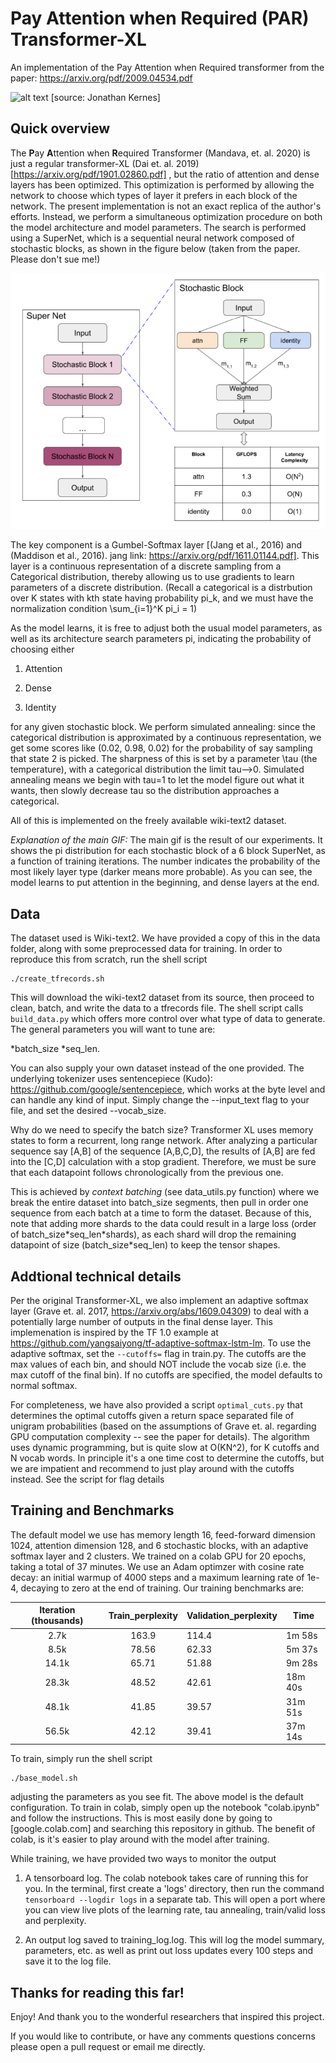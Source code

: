 # **P**ay **A**ttention when **R**equired (PAR) Transformer-XL
An implementation of the Pay Attention when Required transformer from the paper: https://arxiv.org/pdf/2009.04534.pdf

![alt text](https://github.com/jmkernes/PAR-Transformer-XL/blob/main/movie.gif?raw=true)
[source: Jonathan Kernes]

## Quick overview

The **P**ay **A**ttention when **R**equired Transformer (Mandava, et. al. 2020) is just a regular transformer-XL (Dai et. al. 2019)[https://arxiv.org/pdf/1901.02860.pdf]
, but the ratio of attention and dense layers has been optimized.
This optimization is performed by allowing the network to choose which types of layer it prefers in each block of the network. The present implementation is not an exact replica of the author's efforts.
Instead, we perform a simultaneous optimization procedure on both the model architecture and model parameters. The search is performed using a SuperNet, which is 
a sequential neural network composed of stochastic blocks, as shown in the figure below (taken from the paper. Please don't sue me!)

![alt text](https://github.com/jmkernes/PAR-Transformer-XL/blob/main/stoch_blks.png?raw=true)

The key component is a Gumbel-Softmax layer [(Jang et al., 2016) and (Maddison et al., 2016). jang link: https://arxiv.org/pdf/1611.01144.pdf]. This layer is a continuous representation
of a discrete sampling from a Categorical distribution, thereby allowing us to use gradients to learn parameters of a discrete distribution. 
(Recall a categorical is a distrbution over K states with kth state having probability pi_k, and we must have the normalization condition \sum_{i=1}^K pi_i = 1)

As the model learns, it is free to adjust both the usual model parameters, as well as its architecture search parameters pi, indicating the probability of choosing either

1) Attention

2) Dense

3) Identity

for any given stochastic block. We perform simulated annealing: since the categorical distribution is approximated by a continuous representation, we get some scores like (0.02, 0.98, 0.02)
for the probability of say sampling that state 2 is picked. The sharpness of this is set by a parameter \tau (the temperature), with a categorical distribution the limit tau-->0.
Simulated annealing means we begin with tau=1 to let the model figure out what it wants, then slowly decrease tau so the distribution approaches a categorical.

All of this is implemented on the freely available wiki-text2 dataset.

*Explanation of the main GIF:* The main gif is the result of our experiments. It shows the pi distribution for each stochastic block of a 6 block SuperNet, as a function of training iterations.
The number indicates the probability of the most likely layer type (darker means more probable). As you can see, the model learns to put attention in the beginning, and dense layers at the end.


## Data

The dataset used is Wiki-text2. We have provided a copy of this in the data folder, along with some preprocessed data for training. In order to reproduce this from scratch, run the shell script

```
./create_tfrecords.sh
```

This will download the wiki-text2 dataset from its source, then proceed to clean, batch, and write the data to a tfrecords file. The shell script calls ```build_data.py``` which offers more control over what type of data to generate. The general parameters you will want to tune are:

*batch_size 
*seq_len.

You can also supply your own dataset instead of the one provided. The underlying tokenizer uses sentencepiece (Kudo): https://github.com/google/sentencepiece, which works at the byte level and can handle any kind of input. Simply change the --input_text flag to your file, and set the desired --vocab_size.

Why do we need to specify the batch size? Transformer XL uses memory states to form a recurrent, long range network. After analyzing a particular sequence say [A,B] of the sequence [A,B,C,D], the results of [A,B] are fed into the [C,D] calculation with a stop gradient. Therefore, we must be sure that each datapoint follows chronologically from the previous one.

This is achieved by *context batching* (see data_utils.py function) where we break the entire dataset into batch_size segments, then pull in order one sequence from each batch at a time to form the dataset. Because of this, note that adding more shards to the data could result in a large loss (order of batch_size\*seq_len\*shards), as each shard will drop the remaining datapoint of size (batch_size\*seq_len) to keep the tensor shapes.


## Addtional technical details

Per the original Transformer-XL, we also implement an adaptive softmax layer (Grave et. al. 2017, https://arxiv.org/abs/1609.04309) to deal with a potentially large number of outputs in the final dense layer. This implemenation is inspired by the TF 1.0 example at https://github.com/yangsaiyong/tf-adaptive-softmax-lstm-lm.
To use the adaptive softmax, set the ```--cutoffs=``` flag in train.py. The cutoffs are the max values of each bin, and should NOT include the vocab size (i.e. the max cutoff of the final bin). If no cutoffs are specified, the model defaults to normal softmax.

For completeness, we have also provided a script ```optimal_cuts.py``` that determines the optimal cutoffs given a return space separated file of unigram probabilities (based on the assumptions of Grave et. al. regarding GPU computation complexity -- see the paper for details). 
The algorithm uses dynamic programming, but is quite slow at O(KN^2), for K cutoffs and N vocab words. In principle it's a one time cost to determine the cutoffs, but we are impatient and recommend to just play around with the cutoffs instead. See the script for flag details

## Training and Benchmarks

The default model we use has memory length 16, feed-forward dimension 1024, attention dimension 128, and 6 stochastic blocks, with an adaptive softmax layer and 2 clusters. We trained on a colab GPU for 20 epochs, taking a total of 37 minutes. We use an Adam optimzer with cosine rate decay: an initial warmup of 4000 steps and a maximum learning rate of 1e-4, decaying to zero at the end of training. Our training benchmarks are:

| Iteration (thousands) | Train_perplexity | Validation_perplexity | Time    |
|:---------------------:|:----------------:|-----------------------|---------|
|          2.7k         |       163.9      |         114.4         |  1m 58s |
|          8.5k         |       78.56      |         62.33         |  5m 37s |
|         14.1k         |       65.71      |         51.88         |  9m 28s |
|         28.3k         |       48.52      |         42.61         | 18m 40s |
|         48.1k         |       41.85      |         39.57         | 31m 51s |
|         56.5k         |       42.12      |         39.41         | 37m 14s |


To train, simply run the shell script
```
./base_model.sh
```
adjusting the parameters as you see fit. The above model is the default configuration. To train in colab, simply open up the notebook "colab.ipynb" and follow the instructions. This is most easily done by going to [google.colab.com] and searching this repository in github. The benefit of colab, is it's easier to play around with the model after training.

While training, we have provided two ways to monitor the output

1) A tensorboard log. The colab notebook takes care of running this for you. In the terminal, first create a 'logs' directory, then run the command ```tensorboard --logdir logs``` in a separate tab. This will open a port where you can view live plots of the learning rate, tau annealing, train/valid loss and perplexity.

2) An output log saved to training_log.log. This will log the model summary, parameters, etc. as well as print out loss updates every 100 steps and save it to the log file.

## Thanks for reading this far!

Enjoy! And thank you to the wonderful researchers that inspired this project.

If you would like to contribute, or have any comments questions concerns please open a pull request or email me directly.
